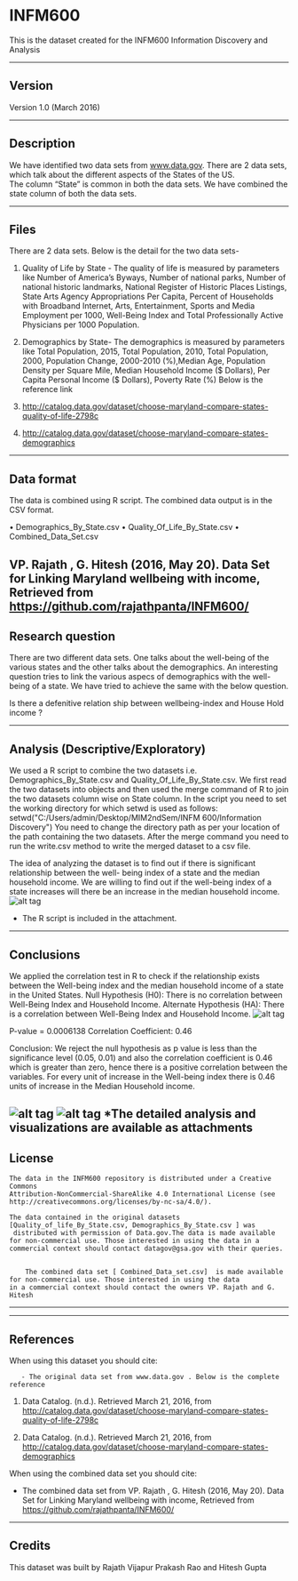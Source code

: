 ﻿# INFM600
This is the dataset created for the INFM600 Information Discovery and Analysis

-------
Version
-------

Version 1.0 (March 2016)

-----------
Description
-----------

We have identified two data sets from www.data.gov. 
There are 2 data sets, which talk about the different aspects of the States of the US.  
The column “State” is common in both the data sets. We have combined the state column of both the data sets. 

-----
Files
-----
There are 2 data sets. Below is the detail for the two data sets-

1.	Quality of Life by State - The quality of life is measured by parameters like Number of America’s Byways, Number of national parks, Number of national historic landmarks, National Register of Historic Places Listings, State Arts Agency Appropriations Per Capita, Percent of Households with Broadband Internet, Arts, Entertainment, Sports and Media Employment per 1000, Well-Being Index and Total Professionally Active Physicians per 1000 Population. 

2.	Demographics by State- The demographics is measured by parameters like Total Population, 2015, Total Population, 2010, Total Population, 2000, Population Change, 2000-2010 (%),Median Age, Population Density per Square Mile, Median Household Income ($ Dollars), Per Capita Personal Income ($ Dollars), Poverty Rate (%)
Below is the reference link

1. http://catalog.data.gov/dataset/choose-maryland-compare-states-quality-of-life-2798c
2. http://catalog.data.gov/dataset/choose-maryland-compare-states-demographics

-----------
Data format
-----------
The data is combined using R script. The combined data output is in the CSV format.

•	Demographics_By_State.csv
•	Quality_Of_Life_By_State.csv
•	Combined_Data_Set.csv 

VP. Rajath , G. Hitesh (2016, May 20). Data Set for Linking Maryland wellbeing with income, Retrieved from https://github.com/rajathpanta/INFM600/
-----------
Research question
-----------
There are two different data sets. One talks about the well-being of the various states and the other talks about the demographics. An interesting question tries to link the various aspecs of demographics with the well-being of a state. We have tried to achieve the same with the below question.

Is there a defenitive relation ship between wellbeing-index and House Hold income ?

-----------
Analysis (Descriptive/Exploratory)
-----------
We used a R script to combine the two datasets i.e. Demographics_By_State.csv and Quality_Of_Life_By_State.csv. We first read the two datasets into objects and then used the merge command of R to join the two datasets column wise on State column. In the script you need to set the working directory for which setwd is used as follows:
setwd("C:/Users/admin/Desktop/MIM2ndSem/INFM 600/Information Discovery")
You need to change the directory path as per your location of the path containing the two datasets. 
After the merge command you need to run the write.csv method to write the merged dataset to a csv file. 

The idea of analyzing the dataset is to find out if there is significant relationship between the well- being index of a state and the median household income. We are willing to find out if the well-being index of a state increases will there be an increase in the median household income. 
![alt tag](https://github.com/rajathpanta/INFM600/blob/master/Bar_Graph.png)

* The R script is included in the attachment.

-----------
Conclusions
-----------
We applied the correlation test in R to check if the relationship exists between the Well-being index and the median household income of a state in the United States. 
Null Hypothesis (H0): There is no correlation between Well-Being Index and Household Income. 
Alternate Hypothesis (HA): There is a correlation between Well-Being Index and Household Income.
![alt tag](https://github.com/rajathpanta/INFM600/blob/master/Analysis_Snapshot_R.jpg)

P-value = 0.0006138
Correlation Coefficient: 0.46

Conclusion: We reject the null hypothesis as p value is less than the significance level (0.05, 0.01) and also the correlation coefficient is 0.46 which is greater than zero, hence there is a positive correlation between the variables. For every unit of increase in the Well-being index there is 0.46 units of increase in the Median Household income. 

![alt tag](https://github.com/rajathpanta/INFM600/blob/master/Visualization1.jpg)
![alt tag](https://github.com/rajathpanta/INFM600/blob/master/Visualization2.jpg)
*The detailed analysis and visualizations are available as attachments 
------- 
License
-------

	The data in the INFM600 repository is distributed under a Creative Commons 
	Attribution-NonCommercial-ShareAlike 4.0 International License (see 
	http://creativecommons.org/licenses/by-nc-sa/4.0/).
	
	The data contained in the original datasets [Quality_of_life_By_State.csv, Demographics_By_State.csv ] was  
	 distributed with permission of Data.gov.The data is made available for non-commercial use. Those interested in using the data in a commercial context should contact datagov@gsa.gov with their queries.

   
        The combined data set [ Combined_Data_set.csv]  is made available for non-commercial use. Those interested in using the data 
   	in a commercial context should contact the owners VP. Rajath and G. Hitesh

----------------

 

----------
References
----------

   When using this dataset you should cite:
   
       - The original data set from www.data.gov . Below is the complete reference
       
1. Data Catalog. (n.d.). Retrieved March 21, 2016, from http://catalog.data.gov/dataset/choose-maryland-compare-states-quality-of-life-2798c

2. Data Catalog. (n.d.). Retrieved March 21, 2016, from http://catalog.data.gov/dataset/choose-maryland-compare-states-demographics


       
When using the combined data set you should cite:
   - The combined data set from 
VP. Rajath , G. Hitesh (2016, May 20). Data Set for Linking Maryland wellbeing with income, Retrieved from https://github.com/rajathpanta/INFM600/
-------
Credits
-------

   This dataset was built by Rajath Vijapur Prakash Rao and Hitesh Gupta



